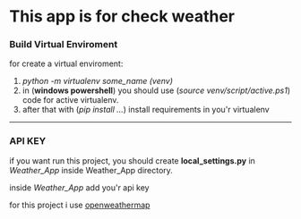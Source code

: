 # This app is for check weather

### Build Virtual Enviroment

for create a virtual enviroment:

1. *python -m virtualenv *some_name* (venv)*
2. in (**windows powershell**) you should use (_source venv/script/active.ps1_) code for active virtualenv.
3. after that with (_pip install ..._) install requirements in you'r virtualenv

---

### API KEY

if you want run this project, you should create **local_settings.py** in _Weather_App_ inside Weather_App directory.

inside _Weather_App_ add you'r api key

for this project i use [openweathermap](https://openweathermap.org/)

